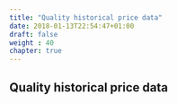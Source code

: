 ```yaml
---
title: "Quality historical price data"
date: 2018-01-13T22:54:47+01:00
draft: false
weight : 40
chapter: true
---
```

## Quality historical price data